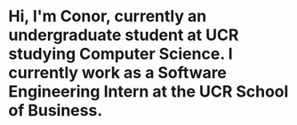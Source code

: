 # Hi, I'm Conor, currently an undergraduate student at UCR studying Computer Science. I currently work as a Software Engineering Intern at the UCR School of Business.
